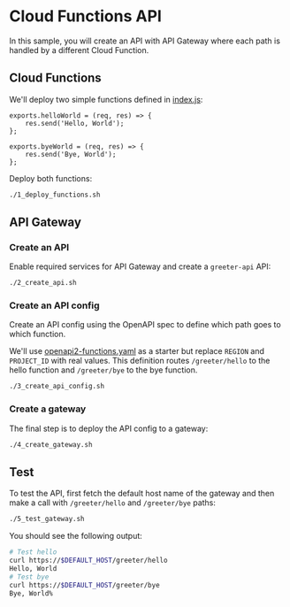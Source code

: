 # Cloud Functions API

In this sample, you will create an API with API Gateway where each path is
handled by a different Cloud Function.

## Cloud Functions

We'll deploy two simple functions defined in [index.js](index.js):

```nodejs
exports.helloWorld = (req, res) => {
    res.send('Hello, World');
};

exports.byeWorld = (req, res) => {
    res.send('Bye, World');
};
```

Deploy both functions:

```sh
./1_deploy_functions.sh
```

## API Gateway

### Create an API

Enable required services for API Gateway and create a `greeter-api` API:

```sh
./2_create_api.sh
```

### Create an API config

Create an API config using the OpenAPI spec to define which path goes to which
function.

We'll use [openapi2-functions.yaml](openapi2-functions.yaml) as a starter but replace `REGION` and
`PROJECT_ID` with real values. This definition routes `/greeter/hello` to the
hello function and `/greeter/bye` to the bye function.

```sh
./3_create_api_config.sh
```

### Create a gateway

The final step is to deploy the API config to a gateway:

```sh
./4_create_gateway.sh
```

## Test

To test the API, first fetch the default host name of the gateway and then make
a call with `/greeter/hello` and `/greeter/bye` paths:

```sh
./5_test_gateway.sh
```

You should see the following output:

```sh
# Test hello
curl https://$DEFAULT_HOST/greeter/hello
Hello, World
# Test bye
curl https://$DEFAULT_HOST/greeter/bye
Bye, World%
```